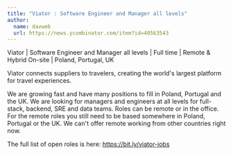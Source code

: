 ```yaml
---
title: "Viator : Software Engineer and Manager all levels"
author:
  name: davweb
  url: https://news.ycombinator.com/item?id=40563543
---
```

Viator | Software Engineer and Manager all levels | Full time | Remote &amp; Hybrid On-site | Poland, Portugal, UK

Viator connects suppliers to travelers, creating the world&#x27;s largest platform for travel experiences.

We are growing fast and have many positions to fill in Poland, Portugal and the UK.  We are looking for managers and engineers at all levels for full-stack, backend, SRE and data teams.  Roles can be remote or in the office.  For the remote roles you still need to be based somewhere in Poland, Portugal or the UK. We can&#x27;t offer remote working from other countries right now.

The full list of open roles is here: <a href="https:&#x2F;&#x2F;bit.ly&#x2F;viator-jobs" rel="nofollow">https:&#x2F;&#x2F;bit.ly&#x2F;viator-jobs</a>
